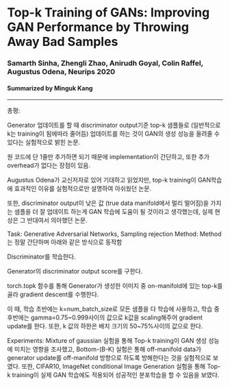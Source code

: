 # Top-k Training of GANs: Improving GAN Performance by Throwing Away Bad Samples
### Samarth Sinha, Zhengli Zhao, Anirudh Goyal, Colin Raffel, Augustus Odena, Neurips 2020
#### Summarized by Minguk Kang
---
총평:
	
Generator 업데이트를 할 때 discriminator output기준 top-k 샘플들로 (일반적으로 k는 training이 됨에따라 줄어듬) 업데이트를 하는 것이 GAN의 생성 성능을 올려줄 수 있다는 실험적으로 밝힌 논문.
	
원 코드에 단 1줄만 추가하면 되기 때문에 implementation이 간단하고, 또한 추가 overhead가 없다는 장점이 있음.
	
Augustus Odena가 교신저자로 있어 기대하고 읽었지만, top-k training이 GAN학습에 효과적인 이유를 실험적으로만 설명하여 아쉬웠던 논문.
	
또한, discriminator output이 낮은 값 (true data manifold에서 멀리 떨어짐)을 가지는 샘플을 더 잘 업데이트 하는게 GAN 학습에 도움이 될 것이라고 생각했는데, 실제 현상은 그 반대여서 의아했던 논문. 

Task: Generative Adversarial Networks, Sampling rejection
Method: Method는 정말 간단하며 아래와 같은 방식으로 동작함


	
Discriminator를 학습한다.
	
Generator의 discriminator output score를 구한다.
	
torch.topk 함수를 통해 Generator가 생성한 이미지 중 on-manifold에 있는 top-k를 골라 gradient descent를 수행한다.
	
이 때, 학습 초반에는 k=num_batch_size로 모든 샘플을 다 학습에 사용하고, 학습 중후반에는 gamma=0.75~0.999사이의 값으로 k값을 scaling해주어 gradient update를 한다. 또한, k 값의 하한은 배치 크기의 50~75%사이의 값으로 한다.

Experiments: Mixture of gaussian 실험을 통해 Top-k training이 GAN 생성 성능에 미치는 영향을 조사했고, Bottom-(B-K) 실험은 통해 off-manifold data가 generator update를 off-manifold 방향으로 하도록 방해한다는 것을 실험적으로 보였다. 또한, CIFAR10, ImageNet conditional Image Generation 실험을 통해 Top-k training이 실제 GAN 학습에도 적용되어 성공적인 분포학습을 할 수 있음을 보였다.
